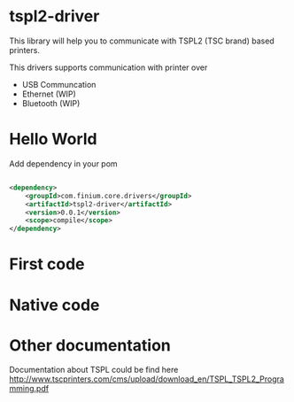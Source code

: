 tspl2-driver
============

This library will help you to communicate with TSPL2 (TSC brand) based printers.

This drivers supports communication with printer over 
* USB Communcation
* Ethernet (WIP)
* Bluetooth (WIP)


Hello World
=================

Add dependency in your pom

  	  
```xml

<dependency>
    <groupId>com.finium.core.drivers</groupId>
    <artifactId>tspl2-driver</artifactId>
    <version>0.0.1</version>
    <scope>compile</scope>
</dependency>
```



First code
=================
  

Native code
=================


Other documentation
=================

Documentation about TSPL could be find here
http://www.tscprinters.com/cms/upload/download_en/TSPL_TSPL2_Programming.pdf
